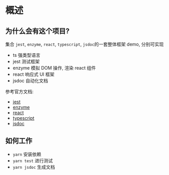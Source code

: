 # 概述
## 为什么会有这个项目?

集合 `jest`, `enzyme`,  `react`, `typescript`, `jsdoc`的一套整体框架 demo, 分别可实现

- ts 强类型语言
- jest 测试框架
- enzyme 模拟 DOM 操作, 渲染 react 组件
- react 响应式 UI 框架
- jsdoc 自动化文档

参考官方文档:

- [jest](https://jestjs.io/)
- [enzyme](https://airbnb.io/enzyme/)
- [react](https://reactjs.org/)
- [typescript](https://www.typescriptlang.org/)
- [jsdoc](https://jsdoc.app/)

## 如何工作

- `yarn` 安装依赖
- `yarn test` 进行测试
- `yarn jsdoc` 生成文档